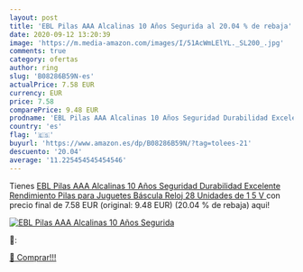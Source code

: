 ```yaml
---
layout: post
title: 'EBL Pilas AAA Alcalinas 10 Años Segurida al 20.04 % de rebaja'
date: 2020-09-12 13:20:39
image: 'https://m.media-amazon.com/images/I/51AcWmLElYL._SL200_.jpg'
comments: true
category: ofertas
author: ring
slug: 'B08286B59N-es'
actualPrice: 7.58 EUR
currency: EUR
price: 7.58
comparePrice: 9.48 EUR
prodname: 'EBL Pilas AAA Alcalinas 10 Años Seguridad Durabilidad Excelente Rendimiento Pilas para Juguetes Báscula Reloj  28 Unidades de 1 5 V '
country: 'es'
flag: '🇪🇸'
buyurl: 'https://www.amazon.es/dp/B08286B59N/?tag=tolees-21'
descuento: '20.04'
average: '11.225454545454546'
---
```


Tienes [EBL Pilas AAA Alcalinas 10 Años Seguridad Durabilidad Excelente Rendimiento Pilas para Juguetes Báscula Reloj  28 Unidades de 1 5 V ](https://www.amazon.es/dp/B08286B59N/?tag=tolees-21) con precio final de  7.58 EUR (original: 9.48 EUR) (20.04 %  de rebaja) aqui!

[![EBL Pilas AAA Alcalinas 10 Años Segurida](https://m.media-amazon.com/images/I/51AcWmLElYL._SL200_.jpg)](https://www.amazon.es/dp/B08286B59N/?tag=tolees-21)

🔎:


[🛒 Comprar!!!](https://www.amazon.es/dp/B08286B59N/?tag=tolees-21)
